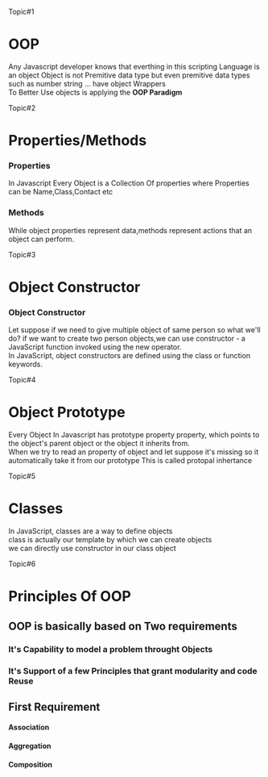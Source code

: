 <p>Topic#1</p>
<h1>OOP</h1>
<p>Any Javascript developer knows that everthing in this scripting Language is an object Object is not Premitive data type but even premitive data types such as number string ... have object Wrappers<br>To Better Use objects is applying the <b>OOP Paradigm</b></p>



<p>Topic#2</p>
<h1>Properties/Methods</h1>
<h3><b>Properties</b></h3>
<p>In Javascript Every Object is a Collection Of properties where Properties can be Name,Class,Contact etc<br>
 </p>

 <h3><b>Methods</b></h3>
<p>While object properties represent data,methods represent actions that an object can
perform.<br>
 </p>



<p>Topic#3</p>
<h1>Object Constructor</h1>
<h3><b>Object Constructor</b></h3>
<p>Let suppose if we need to give multiple object of same person so what we'll do? if we want to create two
person objects,we can use constructor - a JavaScript function invoked using the new operator.<br>
In JavaScript, object constructors are defined using the class or function keywords. </p>


<p>Topic#4</p>
<h1><b>Object Prototype</b></h1>
<p>Every Object In Javascript has prototype property property, which points to the object's parent object or the object it inherits from.<br>When we try to read an property of object and let suppose it's missing so it automatically take it from our prototype This is called protopal inhertance</p>


<p>Topic#5</p>
<h1><b>Classes</b></h1>
<p>In JavaScript, classes are a way to define objects<br>class is actually our template by which we can create objects<br>we can directly use constructor in our class object</p>

<p>Topic#6</p>
<h1><b>Principles Of OOP</b></h1>
<h2><b>OOP is basically based on Two requirements</b></h2>
<h3>It's Capability to model a problem throught Objects</h3>
<h3>It's Support of a few Principles that grant modularity and code Reuse</h3>
<h2>First Requirement</h2>
<h4>Association</h4>
<h4>Aggregation</h4>
<h4>Composition</h4>